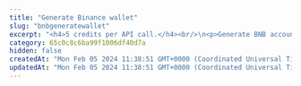 ```yaml
---
title: "Generate Binance wallet"
slug: "bnbgeneratewallet"
excerpt: "<h4>5 credits per API call.</h4><br/>\n<p>Generate BNB account. Tatum does not support HD wallet for BNB, only specific address and private key can be generated.</p>"
category: 65c0c8c6ba99f1006df40d7a
hidden: false
createdAt: "Mon Feb 05 2024 11:38:51 GMT+0000 (Coordinated Universal Time)"
updatedAt: "Mon Feb 05 2024 11:38:51 GMT+0000 (Coordinated Universal Time)"
---
```

